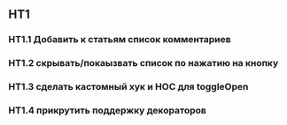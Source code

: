 ## HT1

### HT1.1 Добавить к статьям список комментариев

### HT1.2 скрывать/покаызвать список по нажатию на кнопку

### HT1.3 сделать кастомный хук и HOC для toggleOpen

### HT1.4 прикрутить поддержку декораторов

